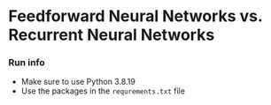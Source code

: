 # Feedforward Neural Networks vs. Recurrent Neural Networks

### Run info
* Make sure to use Python 3.8.19 
* Use the packages in the `requrements.txt` file